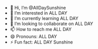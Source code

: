 - 👋 Hi, I’m @AllDaySunshine
- 👀 I’m interested in ALL DAY
- 🌱 I’m currently learning ALL DAY
- 💞️ I’m looking to collaborate on ALL DAY
- 📫 How to reach me ALL DAY
- 😄 Pronouns: ALL DAY
- ⚡ Fun fact: ALL DAY Sunshine

<!---
AllDaySunshine/AllDaySunshine is a ✨ special ✨ repository because its `README.md` (this file) appears on your GitHub profile.
You can click the Preview link to take a look at your changes.
--->
